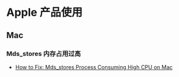 # Apple 产品使用

## Mac

### Mds_stores 内存占用过高

- [How to Fix: Mds_stores Process Consuming High CPU on Mac](https://macosx-faq.com/mds-stores-process-high-cpu/)

